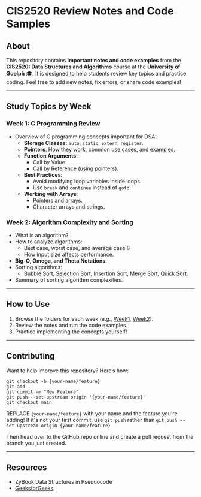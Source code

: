 # CIS2520 Review Notes and Code Samples

## About

This repository contains **important notes and code examples** from the **CIS2520: Data Structures and Algorithms** course at the **University of Guelph** 🎓. It is designed to help students review key topics and practice coding. Feel free to add new notes, fix errors, or share code examples!

---

## Study Topics by Week

### Week 1: [**C Programming Review**](./week1-Creview)
- Overview of C programming concepts important for DSA:
  - **Storage Classes**: `auto`, `static`, `extern`, `register`.
  - **Pointers**: How they work, common use cases, and examples.
  - **Function Arguments**:
    - Call by Value
    - Call by Reference (using pointers).
  - **Best Practices**:
    - Avoid modifying loop variables inside loops.
    - Use `break` and `continue` instead of `goto`.
  - **Working with Arrays**:
    - Pointers and arrays.
    - Character arrays and strings.

### Week 2: [**Algorithm Complexity and Sorting**](./week2-complexity)
- What is an algorithm?
- How to analyze algorithms:
  - Best case, worst case, and average case.ß
  - How input size affects performance.
- **Big-O, Omega, and Theta Notations**.
- Sorting algorithms:
  - Bubble Sort, Selection Sort, Insertion Sort, Merge Sort, Quick Sort.
- Summary of sorting algorithm complexities.

---

## How to Use

1. Browse the folders for each week (e.g., [Week1](./Week1), [Week2](./Week2)).
2. Review the notes and run the code examples.
3. Practice implementing the concepts yourself!

---

## Contributing

Want to help improve this repository? Here’s how:
```
git checkout -b {your-name/feature}
git add .
git commit -m "New Feature"
git push --set-upstream origin '{your-name/feature}'
git checkout main

```

REPLACE `{your-name/feature}` with your name and the feature you're adding! If it's not your first commit, use `git push` rather than `git push --set-upstream origin {your-name/feature}`

Then head over to the GitHub repo online and create a pull request from the branch you just created.

---

## Resources
- ZyBook Data Structures in Pseudocode
- [GeeksforGeeks](https://www.geeksforgeeks.org/)
